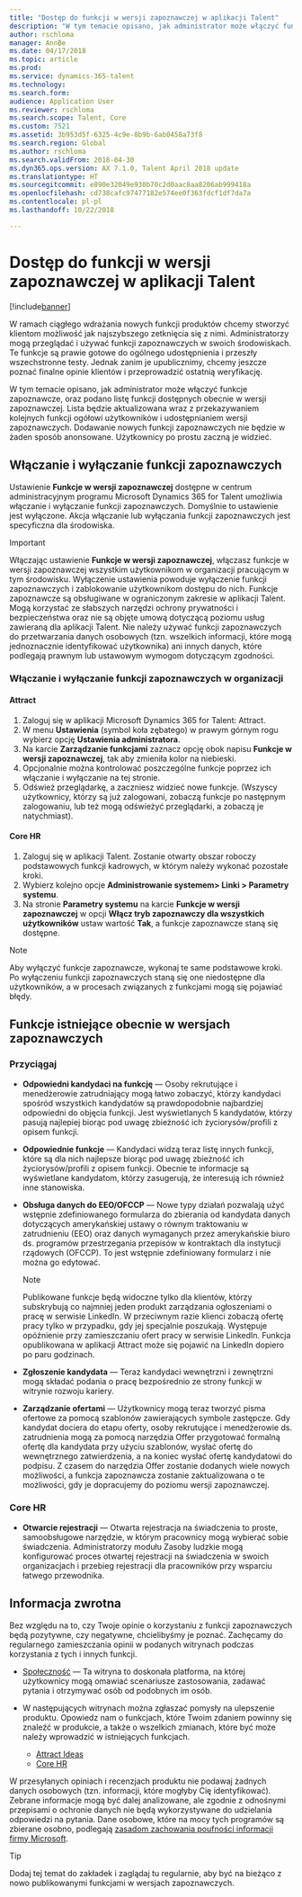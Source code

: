 ```yaml
---
title: "Dostęp do funkcji w wersji zapoznawczej w aplikacji Talent"
description: "W tym temacie opisano, jak administrator może włączyć funkcje zapoznawcze, oraz podano listę funkcji dostępnych obecnie w wersji zapoznawczej."
author: rschloma
manager: AnnBe
ms.date: 04/17/2018
ms.topic: article
ms.prod: 
ms.service: dynamics-365-talent
ms.technology: 
ms.search.form: 
audience: Application User
ms.reviewer: rschloma
ms.search.scope: Talent, Core
ms.custom: 7521
ms.assetid: 3b953d5f-6325-4c9e-8b9b-6ab0458a73f8
ms.search.region: Global
ms.author: rschloma
ms.search.validFrom: 2018-04-30
ms.dyn365.ops.version: AX 7.1.0, Talent April 2018 update
ms.translationtype: HT
ms.sourcegitcommit: e890e32049e930b70c2d0aac8aa8206ab999418a
ms.openlocfilehash: cd738cafc97477182e574ee0f363fdcf1df7da7a
ms.contentlocale: pl-pl
ms.lasthandoff: 10/22/2018

---
```


# <a name="access-preview-features-in-talent"></a>Dostęp do funkcji w wersji zapoznawczej w aplikacji Talent

[!include[banner](../includes/banner.md)]

W ramach ciągłego wdrażania nowych funkcji produktów chcemy stworzyć klientom możliwość jak najszybszego zetknięcia się z nimi. Administratorzy mogą przeglądać i używać funkcji zapoznawczych w swoich środowiskach. Te funkcje są prawie gotowe do ogólnego udostępnienia i przeszły wszechstronne testy. Jednak zanim je upublicznimy, chcemy jeszcze poznać finalne opinie klientów i przeprowadzić ostatnią weryfikację.

W tym temacie opisano, jak administrator może włączyć funkcje zapoznawcze, oraz podano listę funkcji dostępnych obecnie w wersji zapoznawczej. Lista będzie aktualizowana wraz z przekazywaniem kolejnych funkcji ogółowi użytkowników i udostępnianiem wersji zapoznawczych. Dodawanie nowych funkcji zapoznawczych nie będzie w żaden sposób anonsowane. Użytkownicy po prostu zaczną je widzieć.

## <a name="enable-or-disable-preview-features"></a>Włączanie i wyłączanie funkcji zapoznawczych

Ustawienie **Funkcje w wersji zapoznawczej** dostępne w centrum administracyjnym programu Microsoft Dynamics 365 for Talent umożliwia włączanie i wyłączanie funkcji zapoznawczych. Domyślnie to ustawienie jest wyłączone. Akcja włączanie lub wyłączania funkcji zapoznawczych jest specyficzna dla środowiska.

> [!IMPORTANT]
> Włączając ustawienie **Funkcje w wersji zapoznawczej**, włączasz funkcje w wersji zapoznawczej wszystkim użytkownikom w organizacji pracującym w tym środowisku. Wyłączenie ustawienia powoduje wyłączenie funkcji zapoznawczych i zablokowanie użytkownikom dostępu do nich. Funkcje zapoznawcze są obsługiwane w ograniczonym zakresie w aplikacji Talent. Mogą korzystać ze słabszych narzędzi ochrony prywatności i bezpieczeństwa oraz nie są objęte umową dotyczącą poziomu usług zawieraną dla aplikacji Talent. Nie należy używać funkcji zapoznawczych do przetwarzania danych osobowych (tzn. wszelkich informacji, które mogą jednoznacznie identyfikować użytkownika) ani innych danych, które podlegają prawnym lub ustawowym wymogom dotyczącym zgodności.

### <a name="enable-or-disable-preview-features-for-your-organization"></a>Włączanie i wyłączanie funkcji zapoznawczych w organizacji

#### <a name="attract"></a>Attract

1. Zaloguj się w aplikacji Microsoft Dynamics 365 for Talent: Attract.
2. W menu **Ustawienia** (symbol koła zębatego) w prawym górnym rogu wybierz opcję **Ustawienia administratora**.
3. Na karcie **Zarządzanie funkcjami** zaznacz opcję obok napisu **Funkcje w wersji zapoznawczej**, tak aby zmieniła kolor na niebieski.
4. Opcjonalnie można kontrolować poszczególne funkcje poprzez ich włączanie i wyłączanie na tej stronie.
5. Odśwież przeglądarkę, a zaczniesz widzieć nowe funkcje. (Wszyscy użytkownicy, którzy są już zalogowani, zobaczą funkcje po następnym zalogowaniu, lub też mogą odświeżyć przeglądarki, a zobaczą je natychmiast).

#### <a name="core-hr"></a>Core HR

1. Zaloguj się w aplikacji Talent. Zostanie otwarty obszar roboczy podstawowych funkcji kadrowych, w którym należy wykonać pozostałe kroki. 
2. Wybierz kolejno opcje **Administrowanie systemem\> Linki > Parametry systemu**.
3. Na stronie **Parametry systemu** na karcie **Funkcje w wersji zapoznawczej** w opcji **Włącz tryb zapoznawczy dla wszystkich użytkowników** ustaw wartość **Tak**, a funkcje zapoznawcze staną się dostępne.

> [!NOTE]
> Aby wyłączyć funkcje zapoznawcze, wykonaj te same podstawowe kroki. Po wyłączeniu funkcji zapoznawczych staną się one niedostępne dla użytkowników, a w procesach związanych z funkcjami mogą się pojawiać błędy.

## <a name="features-that-are-currently-in-preview"></a>Funkcje istniejące obecnie w wersjach zapoznawczych

### <a name="attract"></a>Przyciągaj

- **Odpowiedni kandydaci na funkcję** — Osoby rekrutujące i menedżerowie zatrudniający mogą łatwo zobaczyć, którzy kandydaci spośród wszystkich kandydatów są prawdopodobnie najbardziej odpowiedni do objęcia funkcji. Jest wyświetlanych 5 kandydatów, którzy pasują najlepiej biorąc pod uwagę zbieżność ich życiorysów/profili z opisem funkcji.
- **Odpowiednie funkcje** — Kandydaci widzą teraz listę innych funkcji, które są dla nich najlepsze biorąc pod uwagę zbieżność ich życiorysów/profili z opisem funkcji.  Obecnie te informacje są wyświetlane kandydatom, którzy zasugerują, że interesują ich również inne stanowiska.
- **Obsługa danych do EEO/OFCCP** — Nowe typy działań pozwalają użyć wstępnie zdefiniowanego formularza do zbierania od kandydata danych dotyczących amerykańskiej ustawy o równym traktowaniu w zatrudnieniu (EEO) oraz danych wymaganych przez amerykańskie biuro ds. programów przestrzegania przepisów w kontraktach dla instytucji rządowych (OFCCP).  To jest wstępnie zdefiniowany formularz i nie można go edytować.

    > [!NOTE]
    > Publikowane funkcje będą widoczne tylko dla klientów, którzy subskrybują co najmniej jeden produkt zarządzania ogłoszeniami o pracę w serwisie LinkedIn. W przeciwnym razie klienci zobaczą ofertę pracy tylko w przypadku, gdy jej specjalnie poszukają. Występuje opóźnienie przy zamieszczaniu ofert pracy w serwisie LinkedIn. Funkcja opublikowana w aplikacji Attract może się pojawić na LinkedIn dopiero po paru godzinach.

- **Zgłoszenie kandydata** — Teraz kandydaci wewnętrzni i zewnętrzni mogą składać podania o pracę bezpośrednio ze strony funkcji w witrynie rozwoju kariery.
- **Zarządzanie ofertami** — Użytkownicy mogą teraz tworzyć pisma ofertowe za pomocą szablonów zawierających symbole zastępcze. Gdy kandydat dociera do etapu oferty, osoby rekrutujące i menedżerowie ds. zatrudnienia mogą za pomocą narzędzia Offer przygotować formalną ofertę dla kandydata przy użyciu szablonów, wysłać ofertę do wewnętrznego zatwierdzenia, a na koniec wysłać ofertę kandydatowi do podpisu. Z czasem do narzędzia Offer zostanie dodanych wiele nowych możliwości, a funkcja zapoznawcza zostanie zaktualizowana o te możliwości, gdy je dopracujemy do poziomu wersji zapoznawczej.

### <a name="core-hr"></a>Core HR

- **Otwarcie rejestracji** — Otwarta rejestracja na świadczenia to proste, samoobsługowe narzędzie, w którym pracownicy mogą wybierać sobie świadczenia. Administratorzy modułu Zasoby ludzkie mogą konfigurować proces otwartej rejestracji na świadczenia w swoich organizacjach i przebieg rejestracji dla pracowników przy wsparciu łatwego przewodnika.

## <a name="feedback"></a>Informacja zwrotna

Bez względu na to, czy Twoje opinie o korzystaniu z funkcji zapoznawczych będą pozytywne, czy negatywne, chcielibyśmy je poznać. Zachęcamy do regularnego zamieszczania opinii w podanych witrynach podczas korzystania z tych i innych funkcji.

- [Społeczność](https://community.dynamics.com/enterprise/f/759?pi53869=0&category=Talent) — Ta witryna to doskonała platforma, na której użytkownicy mogą omawiać scenariusze zastosowania, zadawać pytania i otrzymywać osób od podobnych im osób.
- W następujących witrynach można zgłaszać pomysły na ulepszenie produktu. Opowiedz nam o funkcjach, które Twoim zdaniem powinny się znaleźć w produkcie, a także o wszelkich zmianach, które być może należy wprowadzić w istniejących funkcjach.

    - [Attract Ideas](https://powerusers.microsoft.com/t5/Ideas-for-Attract/idb-p/Attract)
    - [Core HR](https://powerusers.microsoft.com/t5/Ideas-for-Human-Resources/idb-p/HumanResources)

W przesyłanych opiniach i recenzjach produktu nie podawaj żadnych danych osobowych (tzn. informacji, które mogłyby Cię identyfikować). Zebrane informacje mogą być dalej analizowane, ale zgodnie z odnośnymi przepisami o ochronie danych nie będą wykorzystywane do udzielania odpowiedzi na pytania. Dane osobowe, które na mocy tych programów są zbierane osobno, podlegają [zasadom zachowania poufności informacji firmy Microsoft](https://privacy.microsoft.com/privacystatement).

> [!TIP]
> Dodaj tej temat do zakładek i zaglądaj tu regularnie, aby być na bieżąco z nowo publikowanymi funkcjami w wersjach zapoznawczych.

